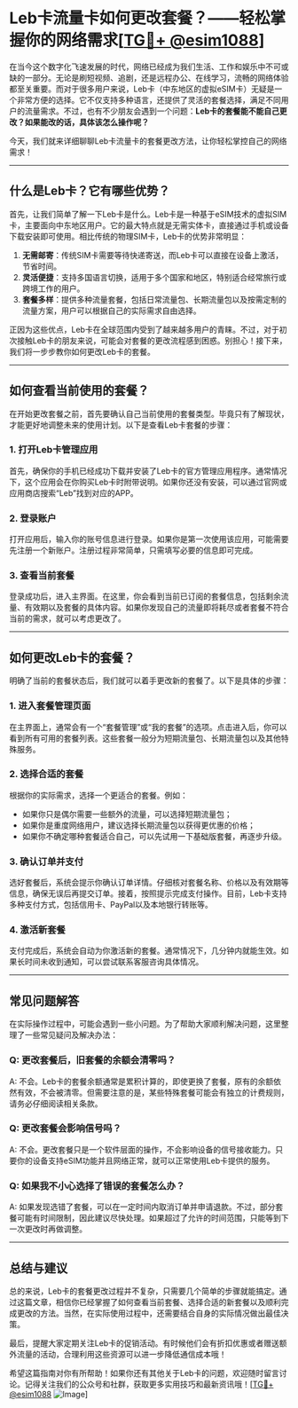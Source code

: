 # Leb卡流量卡如何更改套餐？——轻松掌握你的网络需求[[TG💪+ @esim1088](https://t.me/s/esim1088)]

在当今这个数字化飞速发展的时代，网络已经成为我们生活、工作和娱乐中不可或缺的一部分。无论是刷短视频、追剧，还是远程办公、在线学习，流畅的网络体验都至关重要。而对于很多用户来说，Leb卡（中东地区的虚拟eSIM卡）无疑是一个非常方便的选择。它不仅支持多种语言，还提供了灵活的套餐选择，满足不同用户的流量需求。不过，也有不少朋友会遇到一个问题：**Leb卡的套餐能不能自己更改？如果能改的话，具体该怎么操作呢？**

今天，我们就来详细聊聊Leb卡流量卡的套餐更改方法，让你轻松掌控自己的网络需求！

---

## 什么是Leb卡？它有哪些优势？

首先，让我们简单了解一下Leb卡是什么。Leb卡是一种基于eSIM技术的虚拟SIM卡，主要面向中东地区用户。它的最大特点就是无需实体卡，直接通过手机或设备下载安装即可使用。相比传统的物理SIM卡，Leb卡的优势非常明显：

1. **无需邮寄**：传统SIM卡需要等待快递寄送，而Leb卡可以直接在设备上激活，节省时间。
2. **灵活便捷**：支持多国语言切换，适用于多个国家和地区，特别适合经常旅行或跨境工作的用户。
3. **套餐多样**：提供多种流量套餐，包括日常流量包、长期流量包以及按需定制的流量方案，用户可以根据自己的实际需求自由选择。

正因为这些优点，Leb卡在全球范围内受到了越来越多用户的青睐。不过，对于初次接触Leb卡的朋友来说，可能会对套餐的更改流程感到困惑。别担心！接下来，我们将一步步教你如何更改Leb卡的套餐。

---

## 如何查看当前使用的套餐？

在开始更改套餐之前，首先要确认自己当前使用的套餐类型。毕竟只有了解现状，才能更好地调整未来的使用计划。以下是查看Leb卡套餐的步骤：

### 1. 打开Leb卡管理应用
首先，确保你的手机已经成功下载并安装了Leb卡的官方管理应用程序。通常情况下，这个应用会在你购买Leb卡时附带说明。如果你还没有安装，可以通过官网或应用商店搜索“Leb”找到对应的APP。

### 2. 登录账户
打开应用后，输入你的账号信息进行登录。如果你是第一次使用该应用，可能需要先注册一个新账户。注册过程非常简单，只需填写必要的信息即可完成。

### 3. 查看当前套餐
登录成功后，进入主界面。在这里，你会看到当前已订阅的套餐信息，包括剩余流量、有效期以及套餐的具体内容。如果你发现自己的流量即将耗尽或者套餐不符合当前的需求，就可以考虑更改了。

---

## 如何更改Leb卡的套餐？

明确了当前的套餐状态后，我们就可以着手更改新的套餐了。以下是具体的步骤：

### 1. 进入套餐管理页面
在主界面上，通常会有一个“套餐管理”或“我的套餐”的选项。点击进入后，你可以看到所有可用的套餐列表。这些套餐一般分为短期流量包、长期流量包以及其他特殊服务。

### 2. 选择合适的套餐
根据你的实际需求，选择一个更适合的套餐。例如：
- 如果你只是偶尔需要一些额外的流量，可以选择短期流量包；
- 如果你是重度网络用户，建议选择长期流量包以获得更优惠的价格；
- 如果你不确定哪种套餐适合自己，可以先试用一下基础版套餐，再逐步升级。

### 3. 确认订单并支付
选好套餐后，系统会提示你确认订单详情。仔细核对套餐名称、价格以及有效期等信息，确保无误后再提交订单。接着，按照提示完成支付操作。目前，Leb卡支持多种支付方式，包括信用卡、PayPal以及本地银行转账等。

### 4. 激活新套餐
支付完成后，系统会自动为你激活新的套餐。通常情况下，几分钟内就能生效。如果长时间未收到通知，可以尝试联系客服咨询具体情况。

---

## 常见问题解答

在实际操作过程中，可能会遇到一些小问题。为了帮助大家顺利解决问题，这里整理了一些常见疑问及解决办法：

### Q: 更改套餐后，旧套餐的余额会清零吗？
A: 不会。Leb卡的套餐余额通常是累积计算的，即使更换了套餐，原有的余额依然有效，不会被清零。但需要注意的是，某些特殊套餐可能会有独立的计费规则，请务必仔细阅读相关条款。

### Q: 更改套餐会影响信号吗？
A: 不会。更改套餐只是一个软件层面的操作，不会影响设备的信号接收能力。只要你的设备支持eSIM功能并且网络正常，就可以正常使用Leb卡提供的服务。

### Q: 如果我不小心选择了错误的套餐怎么办？
A: 如果发现选错了套餐，可以在一定时间内取消订单并申请退款。不过，部分套餐可能有时间限制，因此建议尽快处理。如果超过了允许的时间范围，只能等到下一次更改时再做调整。

---

## 总结与建议

总的来说，Leb卡的套餐更改过程并不复杂，只需要几个简单的步骤就能搞定。通过这篇文章，相信你已经掌握了如何查看当前套餐、选择合适的新套餐以及顺利完成更改的方法。当然，在实际使用过程中，还需要结合自身的实际情况做出最佳决策。

最后，提醒大家定期关注Leb卡的促销活动。有时候他们会有折扣优惠或者赠送额外流量的活动，合理利用这些资源可以进一步降低通信成本哦！

希望这篇指南对你有所帮助！如果你还有其他关于Leb卡的问题，欢迎随时留言讨论。记得关注我们的公众号和社群，获取更多实用技巧和最新资讯哦！[[TG💪+ @esim1088](https://t.me/s/esim1088) ![Image](https://i.postimg.cc/4NQfJmqS/Snipaste-2025-05-13-00-14-12.png)]